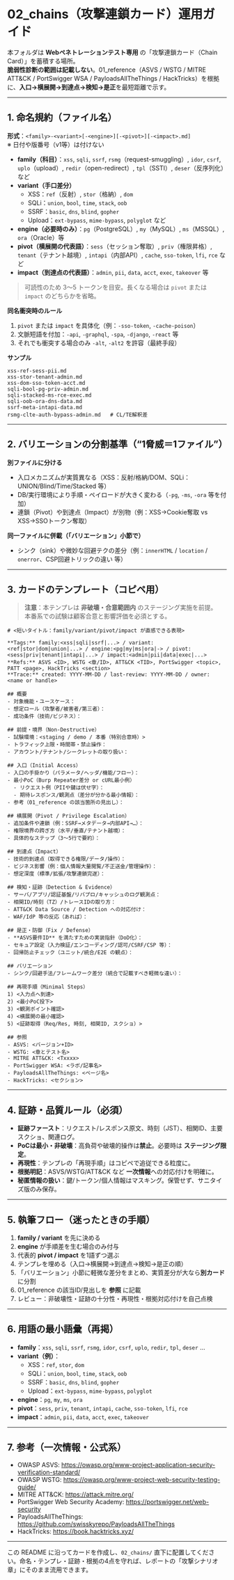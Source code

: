# 02_chains（攻撃連鎖カード）運用ガイド

本フォルダは **Webペネトレーションテスト専用** の「攻撃連鎖カード（Chain Card）」を蓄積する場所。  
**脆弱性診断の範囲は記載しない**。01_reference（ASVS / WSTG / MITRE ATT&CK / PortSwigger WSA / PayloadsAllTheThings / HackTricks）を根拠に、**入口→横展開→到達点→検知→是正**を最短距離で示す。

---

## 1. 命名規約（ファイル名）

**形式**：`<family>-<variant>[-<engine>][-<pivot>][-<impact>.md]`  
※ 日付や版番号（v1等）は付けない

- **family（科目）**：`xss`, `sqli`, `ssrf`, `rsmg`（request-smuggling）, `idor`, `csrf`, `uplo`（upload）, `redir`（open-redirect）, `tpl`（SSTI）, `deser`（反序列化）など
- **variant（手口差分）**  
  - XSS：`ref`（反射）, `stor`（格納）, `dom`  
  - SQLi：`union`, `bool`, `time`, `stack`, `oob`  
  - SSRF：`basic`, `dns`, `blind`, `gopher`  
  - Upload：`ext-bypass`, `mime-bypass`, `polyglot` など
- **engine（必要時のみ）**：`pg`（PostgreSQL）, `my`（MySQL）, `ms`（MSSQL）, `ora`（Oracle）等
- **pivot（横展開の代表語）**：`sess`（セッション奪取）, `priv`（権限昇格）, `tenant`（テナント越境）, `intapi`（内部API）, `cache`, `sso-token`, `lfi`, `rce` など
- **impact（到達点の代表語）**：`admin`, `pii`, `data`, `acct`, `exec`, `takeover` 等

> 可読性のため 3〜5 トークンを目安。長くなる場合は `pivot` または `impact` のどちらかを省略。

**同名衝突時のルール**
1. `pivot` または `impact` を具体化（例：`-sso-token`, `-cache-poison`）
2. 文脈短語を付加：`-api`, `-graphql`, `-spa`, `-django`, `-react` 等
3. それでも衝突する場合のみ `-alt`, `-alt2` を許容（最終手段）

**サンプル**
```
xss-ref-sess-pii.md
xss-stor-tenant-admin.md
xss-dom-sso-token-acct.md
sqli-bool-pg-priv-admin.md
sqli-stacked-ms-rce-exec.md
sqli-oob-ora-dns-data.md
ssrf-meta-intapi-data.md
rsmg-clte-auth-bypass-admin.md   # CL/TE解釈差
```

---

## 2. バリエーションの分割基準（“1脅威＝1ファイル”）

**別ファイルに分ける**
- 入口メカニズムが実質異なる（XSS：反射/格納/DOM、SQLi：UNION/Blind/Time/Stacked 等）
- DB/実行環境により手順・ペイロードが大きく変わる（`-pg`, `-ms`, `-ora` 等を付加）
- 連鎖（Pivot）や到達点（Impact）が別物（例：XSS→Cookie奪取 vs XSS→SSOトークン奪取）

**同一ファイルに併載（「バリエーション」小節で）**
- シンク（sink）や微妙な回避テクの差分（例：`innerHTML` / `location` / `onerror`、CSP回避トリックの違い 等）

---

## 3. カードのテンプレート（コピペ用）

> **注意**：本テンプレは **非破壊・合意範囲内** のステージング実施を前提。  
> 本番系での試験は顧客合意と影響評価を必須とする。

```
# <短いタイトル：family/variant/pivot/impact が直感できる表現>

**Tags:** family:<xss|sqli|ssrf|...> / variant:<ref|stor|dom|union|...> / engine:<pg|my|ms|ora|-> / pivot:<sess|priv|tenant|intapi|...> / impact:<admin|pii|data|exec|...>  
**Refs:** ASVS <ID>, WSTG <章/ID>, ATT&CK <TID>, PortSwigger <topic>, PATT <page>, HackTricks <section>  
**Trace:** created: YYYY-MM-DD / last-review: YYYY-MM-DD / owner: <name or handle>

## 概要
- 対象機能・ユースケース：
- 想定ロール（攻撃者/被害者/第三者）：
- 成功条件（技術/ビジネス）：

## 前提・境界（Non-Destructive）
- 試験環境：<staging / demo / 本番（特別合意時）>
- トラフィック上限・時間帯・禁止操作：
- アカウント/テナント/シークレットの取り扱い：

## 入口（Initial Access）
- 入口の手掛かり（パラメータ/ヘッダ/機能/フロー）：
- 最小PoC（Burp Repeater差分 or cURL最小例）
  - リクエスト例（PIIや鍵は伏せ字）：
  - 期待レスポンス/観測点（差分が分かる最小情報）：
- 参考（01_reference の該当箇所の見出し）：

## 横展開（Pivot / Privilege Escalation）
- 追加条件や連鎖（例：SSRF→メタデータ→内部API→…）：
- 権限境界の跨ぎ方（水平/垂直/テナント越境）：
- 具体的なステップ（3〜5行で要約）：

## 到達点（Impact）
- 技術的到達点（取得できる権限/データ/操作）：
- ビジネス影響（例：個人情報大量閲覧/不正送金/管理操作）：
- 想定深度（標準/拡張/攻撃連鎖完遂）：

## 検知・証跡（Detection & Evidence）
- サーバ/アプリ/認証基盤/リバプロ/キャッシュのログ観測点：
- 相関ID/時刻（TZ）/トレースIDの取り方：
- ATT&CK Data Source / Detection への対応付け：
- WAF/IdP 等の反応（あれば）：

## 是正・防御（Fix / Defense）
- **ASVS要件ID** を満たすための実装指針（DoD化）：
- セキュア設定（入力検証/エンコーディング/認可/CSRF/CSP 等）：
- 回帰防止チェック（ユニット/統合/E2E の観点）：

## バリエーション
- シンク/回避手法/フレームワーク差分（統合で記載すべき軽微な違い）：

## 再現手順（Minimal Steps）
1) <入力点へ到達>  
2) <最小PoC投下>  
3) <観測ポイント確認>  
4) <横展開の最小確認>  
5) <証跡取得（Req/Res, 時刻, 相関ID, スクショ）>

## 参照
- ASVS: <バージョン+ID>
- WSTG: <章とテスト名>
- MITRE ATT&CK: <Txxxx>
- PortSwigger WSA: <ラボ/記事名>
- PayloadsAllTheThings: <ページ名>
- HackTricks: <セクション>
```

---

## 4. 証跡・品質ルール（必須）

- **証跡ファースト**：リクエスト/レスポンス原文、時刻（JST）、相関ID、主要スクショ、関連ログ。  
- **PoCは最小・非破壊**：高負荷や破壊的操作は**禁止**。必要時は **ステージング限定**。  
- **再現性**：テンプレの「再現手順」はコピペで追従できる粒度に。  
- **根拠明記**：ASVS/WSTG/ATT&CK など **一次情報**への対応付けを明確に。  
- **秘匿情報の扱い**：鍵/トークン/個人情報はマスキング。保管せず、サニタイズ版のみ保存。

---

## 5. 執筆フロー（迷ったときの手順）

1. **family / variant** を先に決める  
2. **engine** が手順差を生む場合のみ付与  
3. 代表的 **pivot / impact** を1語ずつ選ぶ  
4. テンプレを埋める（入口→横展開→到達点→検知→是正の順）  
5. 「バリエーション」小節に軽微な差分をまとめ、実質差分が大なら**別カード**に分割  
6. 01_reference の該当ID/見出しを **参照** に記載  
7. レビュー：非破壊性・証跡の十分性・再現性・根拠対応付けを自己点検

---

## 6. 用語の最小語彙（再掲）

- **family**：`xss`, `sqli`, `ssrf`, `rsmg`, `idor`, `csrf`, `uplo`, `redir`, `tpl`, `deser` …  
- **variant（例）**：  
  - XSS：`ref`, `stor`, `dom`  
  - SQLi：`union`, `bool`, `time`, `stack`, `oob`  
  - SSRF：`basic`, `dns`, `blind`, `gopher`  
  - Upload：`ext-bypass`, `mime-bypass`, `polyglot`
- **engine**：`pg`, `my`, `ms`, `ora`  
- **pivot**：`sess`, `priv`, `tenant`, `intapi`, `cache`, `sso-token`, `lfi`, `rce`  
- **impact**：`admin`, `pii`, `data`, `acct`, `exec`, `takeover`

---

## 7. 参考（一次情報・公式系）
- OWASP ASVS: https://owasp.org/www-project-application-security-verification-standard/  
- OWASP WSTG: https://owasp.org/www-project-web-security-testing-guide/  
- MITRE ATT&CK: https://attack.mitre.org/  
- PortSwigger Web Security Academy: https://portswigger.net/web-security  
- PayloadsAllTheThings: https://github.com/swisskyrepo/PayloadsAllTheThings  
- HackTricks: https://book.hacktricks.xyz/

---

この README に沿ってカードを作成し、`02_chains/` 直下に配置してください。命名・テンプレ・証跡・根拠の4点を守れば、レポートの「攻撃シナリオ章」にそのまま流用できます。  
